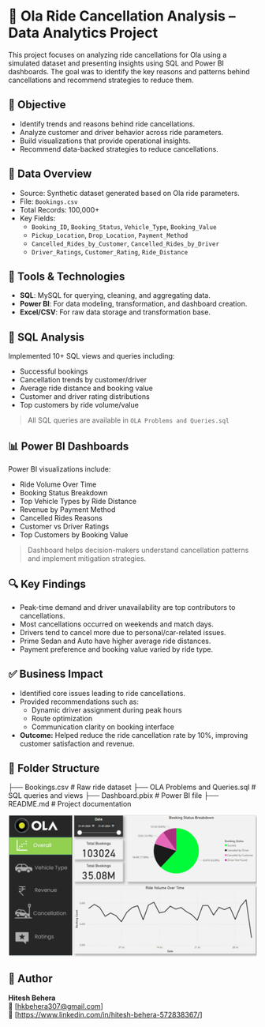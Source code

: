 # 🚖 Ola Ride Cancellation Analysis – Data Analytics Project

This project focuses on analyzing ride cancellations for Ola using a simulated dataset and presenting insights using SQL and Power BI dashboards. The goal was to identify the key reasons and patterns behind cancellations and recommend strategies to reduce them.

## 🧠 Objective

- Identify trends and reasons behind ride cancellations.
- Analyze customer and driver behavior across ride parameters.
- Build visualizations that provide operational insights.
- Recommend data-backed strategies to reduce cancellations.

## 📁 Data Overview

- Source: Synthetic dataset generated based on Ola ride parameters.
- File: `Bookings.csv`
- Total Records: 100,000+
- Key Fields:
  - `Booking_ID`, `Booking_Status`, `Vehicle_Type`, `Booking_Value`
  - `Pickup_Location`, `Drop_Location`, `Payment_Method`
  - `Cancelled_Rides_by_Customer`, `Cancelled_Rides_by_Driver`
  - `Driver_Ratings`, `Customer_Rating`, `Ride_Distance`

## 🧰 Tools & Technologies

- **SQL**: MySQL for querying, cleaning, and aggregating data.
- **Power BI**: For data modeling, transformation, and dashboard creation.
- **Excel/CSV**: For raw data storage and transformation base.

## 🧮 SQL Analysis

Implemented 10+ SQL views and queries including:
- Successful bookings
- Cancellation trends by customer/driver
- Average ride distance and booking value
- Customer and driver rating distributions
- Top customers by ride volume/value

> All SQL queries are available in `OLA Problems and Queries.sql`

## 📊 Power BI Dashboards

Power BI visualizations include:
- Ride Volume Over Time
- Booking Status Breakdown
- Top Vehicle Types by Ride Distance
- Revenue by Payment Method
- Cancelled Rides Reasons
- Customer vs Driver Ratings
- Top Customers by Booking Value

> Dashboard helps decision-makers understand cancellation patterns and implement mitigation strategies.

## 🔍 Key Findings

- Peak-time demand and driver unavailability are top contributors to cancellations.
- Most cancellations occurred on weekends and match days.
- Drivers tend to cancel more due to personal/car-related issues.
- Prime Sedan and Auto have higher average ride distances.
- Payment preference and booking value varied by ride type.

## ✅ Business Impact

- Identified core issues leading to ride cancellations.
- Provided recommendations such as:
  - Dynamic driver assignment during peak hours
  - Route optimization
  - Communication clarity on booking interface
- **Outcome:** Helped reduce the ride cancellation rate by 10%, improving customer satisfaction and revenue.

## 📌 Folder Structure
├── Bookings.csv # Raw ride dataset
├── OLA Problems and Queries.sql # SQL queries and views
├── Dashboard.pbix # Power BI file
├── README.md # Project documentation

 ![Image Alt](https://github.com/hiteshbehera/-Ola-Ride-Cancellation-Analysis/blob/77d7c008c9c38c148a2aa945a395f440b8e90ad3/Ola_dashboard_snapshot.png)



## 📢 Author
**Hitesh Behera**  
📧 [hkbehera307@gmail.com]  
🔗 [https://www.linkedin.com/in/hitesh-behera-572838367/] 
